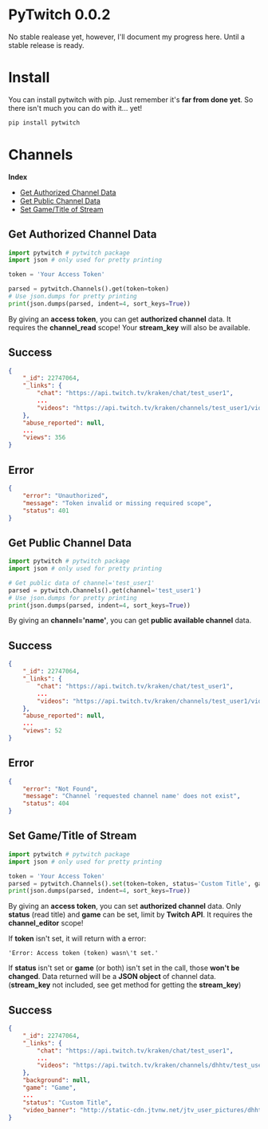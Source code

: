 PyTwitch 0.0.2
===

No stable realease yet, however, I'll document my progress here. Until a stable release is ready.

Install
===

You can install pytwitch with pip. Just remember it's __far from done yet__. So there isn't much you can do with it... yet!

```bash
pip install pytwitch
```

Channels
===

__Index__

- [Get Authorized Channel Data](#get-authorized-channel-data)
- [Get Public Channel Data](#get-public-channel-data)
- [Set Game/Title of Stream](#set-gametitle-of-stream)

Get Authorized Channel Data
---

```python
import pytwitch # pytwitch package
import json # only used for pretty printing

token = 'Your Access Token'

parsed = pytwitch.Channels().get(token=token)
# Use json.dumps for pretty printing
print(json.dumps(parsed, indent=4, sort_keys=True))
```

By giving an __access token__, you can get __authorized channel__ data.
It requires the __channel_read__ scope!
Your __stream_key__ will also be available.

Success
---

```json
{
    "_id": 22747064,
    "_links": {
        "chat": "https://api.twitch.tv/kraken/chat/test_user1",
        ...
        "videos": "https://api.twitch.tv/kraken/channels/test_user1/videos"
    },
    "abuse_reported": null,
    ...
    "views": 356
}
```

Error
---

```json
{
    "error": "Unauthorized",
    "message": "Token invalid or missing required scope",
    "status": 401
}
```

Get Public Channel Data
---

```python
import pytwitch # pytwitch package
import json # only used for pretty printing

# Get public data of channel='test_user1'
parsed = pytwitch.Channels().get(channel='test_user1')
# Use json.dumps for pretty printing
print(json.dumps(parsed, indent=4, sort_keys=True))
```

By giving an __channel='name'__, you can get __public available channel__ data.

Success
---

```json
{
    "_id": 22747064,
    "_links": {
        "chat": "https://api.twitch.tv/kraken/chat/test_user1",
        ...
        "videos": "https://api.twitch.tv/kraken/channels/test_user1/videos"
    },
    "abuse_reported": null,
    ...
    "views": 52
}
```

Error
---

```json
{
    "error": "Not Found",
    "message": "Channel 'requested channel name' does not exist",
    "status": 404
}
```

Set Game/Title of Stream
---

```python
import pytwitch # pytwitch package
import json # only used for pretty printing

token = 'Your Access Token'
parsed = pytwitch.Channels().set(token=token, status='Custom Title', game="Game")
print(json.dumps(parsed, indent=4, sort_keys=True))
```

By giving an __access token__, you can set __authorized channel__ data.
Only __status__ (read title) and __game__ can be set, limit by __Twitch API__.
It requires the __channel_editor__ scope!

If __token__ isn't set, it will return with a error:

```
'Error: Access token (token) wasn\'t set.'
```

If __status__ isn't set or __game__ (or both) isn't set in the call, those __won't be changed__.
Data returned will be a __JSON object__ of channel data. (__stream_key__ not included, see get method for getting the __stream_key__)

Success
---

```json
{
    "_id": 22747064,
    "_links": {
        "chat": "https://api.twitch.tv/kraken/chat/test_user1",
        ...
        "videos": "https://api.twitch.tv/kraken/channels/dhhtv/test_user1"
    },
    "background": null,
    "game": "Game",
    ...
    "status": "Custom Title",
    "video_banner": "http://static-cdn.jtvnw.net/jtv_user_pictures/dhhtv-channel_offline_image-c7687423fa9f7b40-640x360.jpeg"
}
```
